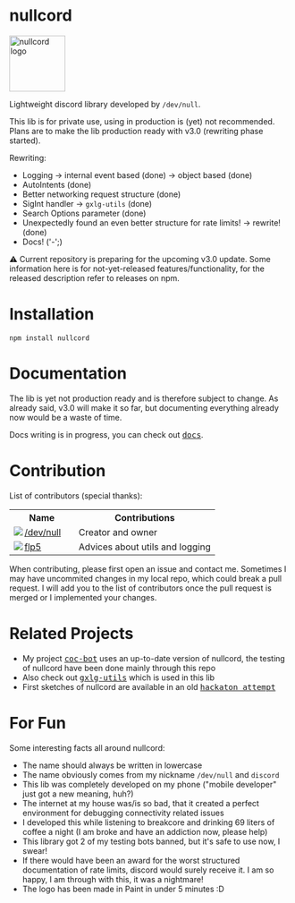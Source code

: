 # nullcord
<img src="https://github.com/gXLg/nullcord/assets/65429873/f3408aaf-1d49-428a-ae6f-5a6755c3c5cc" height="100" alt="nullcord logo">

Lightweight discord library developed by <code>/dev/null</code>.

This lib is for private use, using in production is (yet) not recommended.
Plans are to make the lib production ready with v3.0
(rewriting phase started).

Rewriting:
* Logging -> internal event based (done) -> object based (done)
* AutoIntents (done)
* Better networking request structure (done)
* SigInt handler -> `gxlg-utils` (done)
* Search Options parameter (done)
* Unexpectedly found an even better structure for rate limits! -> rewrite! (done)
* Docs! ('-';)

:warning: Current repository is preparing
for the upcoming v3.0 update.
Some information here is for not-yet-released
features/functionality, for the released description
refer to releases on npm.

# Installation

```
npm install nullcord
```

# Documentation
The lib is yet not production ready and is therefore subject to change.
As already said, v3.0 will make it so far, but documenting everything
already now would be a waste of time.

Docs writing is in progress, you can check out [<kbd>docs</kbd>](docs).

# Contribution
List of contributors (special thanks):

<table>
  <tr>
    <th>&nbsp;&nbsp;Name&nbsp;&nbsp;</th>
    <th>&nbsp;&nbsp;Contributions&nbsp;&nbsp;</th></tr>
  <tr>
    <td width="100px">
      <img align=left src="https://images.weserv.nl/?url=avatars.githubusercontent.com/u/65429873?v=4&h=20&w=20&mask=circle">
      <a href="https://github.com/gXLg">/dev/null</a>
    </td>
    <td>Creator and owner</td>
  </tr>
  <tr>
    <td>
      <img align=left src="https://images.weserv.nl/?url=avatars.githubusercontent.com/u/156463271?v=4&h=20&w=20&mask=circle">
      <a href="https://github.com/flp5">flp5</a>
    </td>
    <td>Advices about utils and logging</td>
  </tr>
</table>

When contributing, please first open an issue and contact me.
Sometimes I may have uncommited changes in my local repo,
which could break a pull request.
I will add you to the list of contributors once the pull request
is merged or I implemented your changes.

# Related Projects
* My project [<kbd>coc-bot</kbd>](https://github.com/gXLg/coc-bot) uses an
up-to-date version of nullcord, the testing of nullcord have been
done mainly through this repo
* Also check out [<kbd>gxlg-utils</kbd>](https://github.com/gXLg/gxlg-utils) which is used in this lib
* First sketches of nullcord are available in an old [<kbd>hackaton attempt</kbd>](https://github.com/gXLg/documantic-hackaton)

# For Fun
Some interesting facts all around nullcord:
* The name should always be written in lowercase
* The name obviously comes from my nickname `/dev/null` and `discord`
* This lib was completely developed on my phone
("mobile developer" just got a new meaning, huh?)
* The internet at my house was/is so bad, that it created a perfect
environment for debugging connectivity related issues
* I developed this while listening to breakcore and drinking
69 liters of coffee a night (I am broke and have an addiction now, please help)
* This library got 2 of my testing bots banned, but it's safe
to use now, I swear!
* If there would have been an award for the worst structured documentation
of rate limits, discord would surely receive it. I am so happy, I am through
with this, it was a nightmare!
* The logo has been made in Paint in under 5 minutes :D
